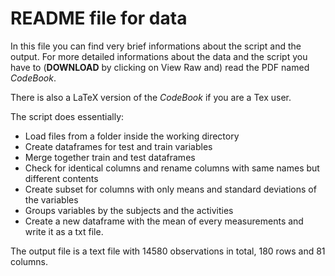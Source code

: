 # README file for data

In this file you can find very brief informations about the script and the output.
For more detailed informations about the data and the script you have to (**DOWNLOAD** by clicking on View Raw and) read the PDF named *CodeBook*.

There is also a LaTeX version of the *CodeBook* if you are a Tex user.

The script does essentially:

*   Load files from a folder inside the working directory
*   Create dataframes for test and train variables
*   Merge together train and test dataframes
*   Check for identical columns and rename columns with same names but different contents
*   Create subset for columns with only means and standard deviations of the variables
*   Groups variables by the subjects and the activities
*   Create a new dataframe with the mean of every measurements and write it as a txt file.

The output file is a text file with 14580 observations in total, 180 rows and 81 columns.